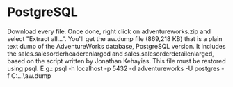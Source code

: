 # PostgreSQL
Download every file. Once done, right click on adventureworks.zip and select "Extract all…".
You'll get the aw.dump file (869,218 KB) that is a plain text dump of the AdventureWorks database, PostgreSQL version.
It includes the sales.salesorderheaderenlarged and sales.salesorderdetailenlarged, based on the script written by Jonathan Kehayias.
This file must be restored using psql. E.g.:
psql -h localhost -p 5432 -d adventureworks -U postgres -f C:\...\aw.dump
